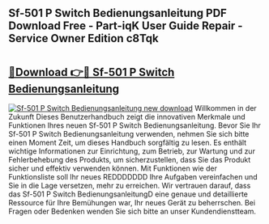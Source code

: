 ## Sf-501 P Switch Bedienungsanleitung PDF Download Free - Part-iqK User Guide Repair - Service Owner Edition c8Tqk

# <h2><a href="http://df0841l.blite.top/?on=Sf-501+P+Switch+Bedienungsanleitung">🔗Download 👉🔴 Sf-501 P Switch Bedienungsanleitung</a></h2>

[![Sf-501 P Switch Bedienungsanleitung new download](https://i.imgur.com/lujVjoI.png)](http://df0841l.blite.top/?on=Sf-501+P+Switch+Bedienungsanleitung)
Willkommen in der Zukunft Dieses Benutzerhandbuch zeigt die innovativen Merkmale und Funktionen Ihres neuen Sf-501 P Switch Bedienungsanleitung. Bevor Sie Ihr Sf-501 P Switch Bedienungsanleitung verwenden, nehmen Sie sich bitte einen Moment Zeit, um dieses Handbuch sorgfältig zu lesen. Es enthält wichtige Informationen zur Einrichtung, zum Betrieb, zur Wartung und zur Fehlerbehebung des Produkts, um sicherzustellen, dass Sie das Produkt sicher und effektiv verwenden können. Mit Funktionen wie der Funktionsliste soll Ihr neues REDDDDDDD Ihre Aufgaben vereinfachen und Sie in die Lage versetzen, mehr zu erreichen. Wir vertrauen darauf, dass das Sf-501 P Switch BedienungsanleitungD eine genaue und detaillierte Ressource für Ihre Bemühungen war, Ihr neues Gerät zu beherrschen. Bei Fragen oder Bedenken wenden Sie sich bitte an unser Kundendienstteam.
